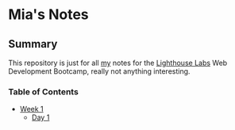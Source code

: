 # Mia's Notes

## Summary

This repository is just for all [my](https://github.com/miaju) notes for the [Lighthouse Labs](https://www.lighthouselabs.ca/) Web Development Bootcamp, really not anything interesting.

### Table of Contents
* [Week 1](/Week_1)
  * [Day 1](/Week_1/Day_1/)
